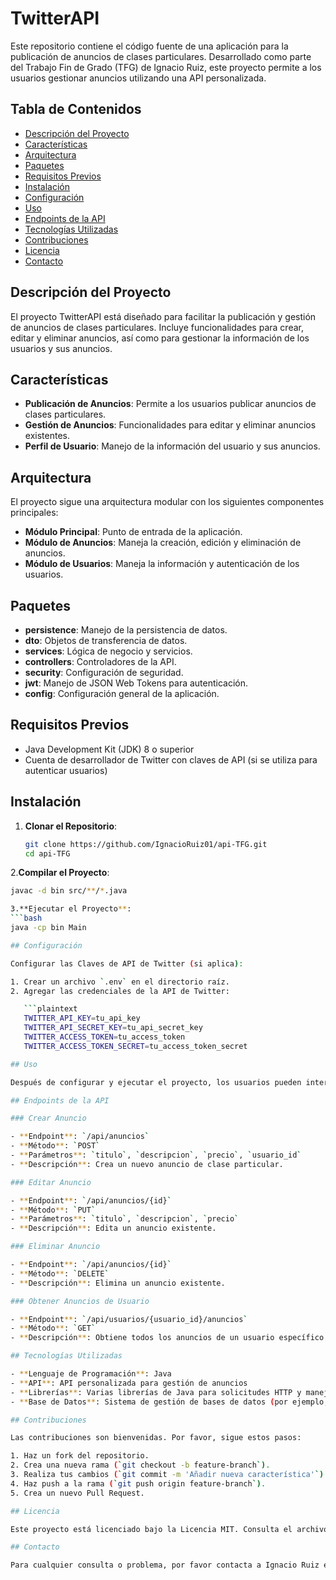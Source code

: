 # TwitterAPI

Este repositorio contiene el código fuente de una aplicación para la publicación de anuncios de clases particulares. Desarrollado como parte del Trabajo Fin de Grado (TFG) de Ignacio Ruiz, este proyecto permite a los usuarios gestionar anuncios utilizando una API personalizada.

## Tabla de Contenidos
- [Descripción del Proyecto](#descripción-del-proyecto)
- [Características](#características)
- [Arquitectura](#arquitectura)
- [Paquetes](#paquetes)
- [Requisitos Previos](#requisitos-previos)
- [Instalación](#instalación)
- [Configuración](#configuración)
- [Uso](#uso)
- [Endpoints de la API](#endpoints-de-la-api)
- [Tecnologías Utilizadas](#tecnologías-utilizadas)
- [Contribuciones](#contribuciones)
- [Licencia](#licencia)
- [Contacto](#contacto)

## Descripción del Proyecto
El proyecto TwitterAPI está diseñado para facilitar la publicación y gestión de anuncios de clases particulares. Incluye funcionalidades para crear, editar y eliminar anuncios, así como para gestionar la información de los usuarios y sus anuncios.

## Características
- **Publicación de Anuncios**: Permite a los usuarios publicar anuncios de clases particulares.
- **Gestión de Anuncios**: Funcionalidades para editar y eliminar anuncios existentes.
- **Perfil de Usuario**: Manejo de la información del usuario y sus anuncios.

## Arquitectura
El proyecto sigue una arquitectura modular con los siguientes componentes principales:
- **Módulo Principal**: Punto de entrada de la aplicación.
- **Módulo de Anuncios**: Maneja la creación, edición y eliminación de anuncios.
- **Módulo de Usuarios**: Maneja la información y autenticación de los usuarios.

## Paquetes
- **persistence**: Manejo de la persistencia de datos.
- **dto**: Objetos de transferencia de datos.
- **services**: Lógica de negocio y servicios.
- **controllers**: Controladores de la API.
- **security**: Configuración de seguridad.
- **jwt**: Manejo de JSON Web Tokens para autenticación.
- **config**: Configuración general de la aplicación.

## Requisitos Previos
- Java Development Kit (JDK) 8 o superior
- Cuenta de desarrollador de Twitter con claves de API (si se utiliza para autenticar usuarios)

## Instalación

1. **Clonar el Repositorio**:
   ```bash
   git clone https://github.com/IgnacioRuiz01/api-TFG.git
   cd api-TFG
2.**Compilar el Proyecto**:
```bash
javac -d bin src/**/*.java

3.**Ejecutar el Proyecto**:
```bash
java -cp bin Main

## Configuración

Configurar las Claves de API de Twitter (si aplica):

1. Crear un archivo `.env` en el directorio raíz.
2. Agregar las credenciales de la API de Twitter:

   ```plaintext
   TWITTER_API_KEY=tu_api_key
   TWITTER_API_SECRET_KEY=tu_api_secret_key
   TWITTER_ACCESS_TOKEN=tu_access_token
   TWITTER_ACCESS_TOKEN_SECRET=tu_access_token_secret

## Uso

Después de configurar y ejecutar el proyecto, los usuarios pueden interactuar con la aplicación a través de los endpoints de la API para crear, editar y gestionar anuncios de clases particulares.

## Endpoints de la API

### Crear Anuncio

- **Endpoint**: `/api/anuncios`
- **Método**: `POST`
- **Parámetros**: `titulo`, `descripcion`, `precio`, `usuario_id`
- **Descripción**: Crea un nuevo anuncio de clase particular.

### Editar Anuncio

- **Endpoint**: `/api/anuncios/{id}`
- **Método**: `PUT`
- **Parámetros**: `titulo`, `descripcion`, `precio`
- **Descripción**: Edita un anuncio existente.

### Eliminar Anuncio

- **Endpoint**: `/api/anuncios/{id}`
- **Método**: `DELETE`
- **Descripción**: Elimina un anuncio existente.

### Obtener Anuncios de Usuario

- **Endpoint**: `/api/usuarios/{usuario_id}/anuncios`
- **Método**: `GET`
- **Descripción**: Obtiene todos los anuncios de un usuario específico.

## Tecnologías Utilizadas

- **Lenguaje de Programación**: Java
- **API**: API personalizada para gestión de anuncios
- **Librerías**: Varias librerías de Java para solicitudes HTTP y manejo de JSON
- **Base de Datos**: Sistema de gestión de bases de datos (por ejemplo, MySQL, PostgreSQL)

## Contribuciones

Las contribuciones son bienvenidas. Por favor, sigue estos pasos:

1. Haz un fork del repositorio.
2. Crea una nueva rama (`git checkout -b feature-branch`).
3. Realiza tus cambios (`git commit -m 'Añadir nueva característica'`).
4. Haz push a la rama (`git push origin feature-branch`).
5. Crea un nuevo Pull Request.

## Licencia

Este proyecto está licenciado bajo la Licencia MIT. Consulta el archivo [LICENSE](LICENSE) para más detalles.

## Contacto

Para cualquier consulta o problema, por favor contacta a Ignacio Ruiz en [ignacioidigorass@gmail.com](mailto:ignacioidigorass@gmail.com).








